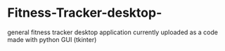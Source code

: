 # Fitness-Tracker-desktop-
general fitness tracker desktop application currently uploaded as  a code made with python GUI (tkinter)
